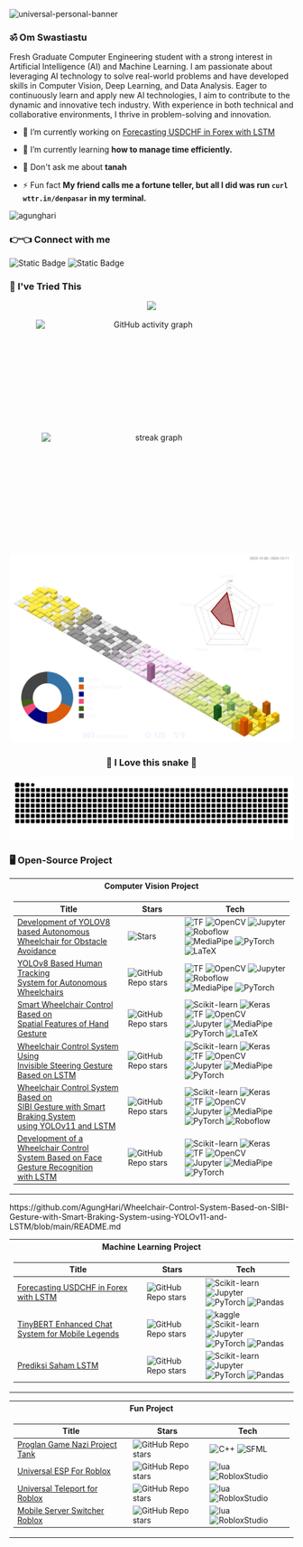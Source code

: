 ![universal-personal-banner](file3.png)
<h3 align="left"> ॐ Om Swastiastu</h3>
Fresh Graduate Computer Engineering student with a strong interest in Artificial Intelligence (AI) and Machine Learning. I am passionate about leveraging AI technology to solve real-world problems and have developed skills in Computer Vision, Deep Learning, and Data Analysis. Eager to continuously learn and apply new AI technologies, I aim to contribute to the dynamic and innovative tech industry. With experience in both technical and collaborative environments, I thrive in problem-solving and innovation.

- 🔭 I’m currently working on [Forecasting USDCHF in Forex with LSTM](https://github.com/AgungHari/Forecasting-USDCHF-in-Forex-with-LSTM)

- 🌱 I’m currently learning **how to manage time efficiently.**

- 💬 Don't ask me about **tanah**

- ⚡ Fun fact **My friend calls me a fortune teller, but all I did was run `curl wttr.in/denpasar` in my terminal.**
<p align="left"> <img src="https://komarev.com/ghpvc/?username=agunghari&label=Profile%20views&color=red&style=flat" alt="agunghari" /> </p>
<h3 align="left">👉👈 Connect with me</h3>
<p align="left">
<img alt="Static Badge" src="https://img.shields.io/badge/LinkedIn-black?style=flat-square&logo=linkedin&link=www.linkedin.com%2Fin%2Fi-gusti-ngurah-agung-hari-vijaya-kusuma-890061328">
<img alt="Static Badge" src="https://img.shields.io/badge/YouTube-black?style=flat-square&logo=youtube&link=https%3A%2F%2Fwww.youtube.com%2F%40igstngragunghari2640">
</p>

### 🗿 I've Tried This
<p align="center">
  <a href="https://skillicons.dev">
    <img src="https://skillicons.dev/icons?i=py,opencv,pytorch,tensorflow,cpp,latex,pr,figma,django,blender,arduino,bootstrap,matlab,mysql,react,tailwind,robloxstudio,sklearn,flask,heroku,java,js,gcp,firebase,go,kotlin" />
  </a>
</p>


<div align="center">
  <a>
    <img src="https://github-readme-activity-graph.vercel.app/graph?username=AgungHari&theme=github&bg_color=none&hide_border=true&custom_title=I'm%20too%20lazy%20to%20continue%20the%20streak." width="400" height="200" alt="GitHub activity graph" style="display: inline-block; margin-right: 10px;" />
  </a>
  <img src="https://streak-stats.demolab.com?user=AgungHari&locale=en&mode=daily&theme=dark&hide_border=true&border_radius=5" width="400" height="200" alt="streak graph" style="display: inline-block; margin-left: 10px;" />
</div>

<p align="center">
  <img src="https://raw.githubusercontent.com/AgungHari/AgungHari/refs/heads/main/profile-3d-contrib/info.svg" alt="Contribution" width="600" />
</p>

<h3 align = "center">🐍 I Love this snake 🐍</h3>
<p align="center">
<img src="https://raw.githubusercontent.com/AgungHari/AgungHari/output/snake.svg" alt="Snake animation" />
</p>


### 🖥️ Open-Source Project
<table align="center">
<tr><th>Computer Vision Project</th></tr>
<tr><td>

|Title | Stars | Tech|
|--|--|--|
| [Development of YOLOV8 based Autonomous <br>  Wheelchair for Obstacle Avoidance](https://github.com/AgungHari/Development-of-YOLOV8-based-Autonomous-Wheelchair-for-Obstacle-Avoidance) | <img alt="Stars" src="https://img.shields.io/github/stars/AgungHari/Development-of-YOLOV8-based-Autonomous-Wheelchair-for-Obstacle-Avoidance?style=flat-square&labelColor=black"/> | ![TF](https://img.shields.io/badge/TF-black?style=flat-square&logo=tensorflow) ![OpenCV](https://img.shields.io/badge/OpenCV-black?style=flat-square&logo=opencv) ![Jupyter](https://img.shields.io/badge/Jupyter-black?style=flat-square&logo=jupyter) ![Roboflow](https://img.shields.io/badge/Roboflow-black?style=flat-square&logo=roboflow) <br> ![MediaPipe](https://img.shields.io/badge/MediaPipe-black?style=flat-square&logo=mediapipe) ![PyTorch](https://img.shields.io/badge/PyTorch-black?style=flat-square&logo=pytorch) ![LaTeX](https://img.shields.io/badge/LaTeX-black?style=flat-square&logo=latex) |
| [YOLOv8 Based Human Tracking <br>  System for Autonomous Wheelchairs](https://github.com/AgungHari/YOLOv8-Based-Human-Tracking-System-for-Autonomous-Wheelchairs) | <img alt="GitHub Repo stars" src="https://img.shields.io/github/stars/AgungHari/YOLOv8-Based-Human-Tracking-System-for-Autonomous-Wheelchairs?style=flat-square&labelColor=black"/> | ![TF](https://img.shields.io/badge/TF-black?style=flat-square&logo=tensorflow) ![OpenCV](https://img.shields.io/badge/OpenCV-black?style=flat-square&logo=opencv) ![Jupyter](https://img.shields.io/badge/Jupyter-black?style=flat-square&logo=jupyter) ![Roboflow](https://img.shields.io/badge/Roboflow-black?style=flat-square&logo=roboflow) <br> ![MediaPipe](https://img.shields.io/badge/MediaPipe-black?style=flat-square&logo=mediapipe) ![PyTorch](https://img.shields.io/badge/PyTorch-black?style=flat-square&logo=pytorch) |
| [Smart Wheelchair Control Based on <br> Spatial Features of Hand Gesture](https://github.com/AgungHari/Smart-Wheelchair-Control-Based-on-Spatial-Features-of-Hand-Gesture) | <img alt="GitHub Repo stars" src="https://img.shields.io/github/stars/AgungHari/Smart-Wheelchair-Control-Based-on-Spatial-Features-of-Hand-Gesture?style=flat-square&labelColor=black"/> | ![Scikit-learn](https://img.shields.io/badge/ScikitLearn-black?style=flat-square&logo=scikitlearn) ![Keras](https://img.shields.io/badge/Keras-black?style=flat-square&logo=keras) ![TF](https://img.shields.io/badge/TF-black?style=flat-square&logo=tensorflow) ![OpenCV](https://img.shields.io/badge/OpenCV-black?style=flat-square&logo=opencv) <br>  ![Jupyter](https://img.shields.io/badge/Jupyter-black?style=flat-square&logo=jupyter) ![MediaPipe](https://img.shields.io/badge/MediaPipe-black?style=flat-square&logo=mediapipe) ![PyTorch](https://img.shields.io/badge/PyTorch-black?style=flat-square&logo=pytorch) ![LaTeX](https://img.shields.io/badge/LaTeX-black?style=flat-square&logo=latex) |
| [Wheelchair Control System Using <br> Invisible Steering Gesture Based on LSTM](https://github.com/AgungHari/Wheelchair-Control-System-Using-Invisible-Steering-Gesture-Based-on-LSTM) | <img alt="GitHub Repo stars" src="https://img.shields.io/github/stars/AgungHari/Wheelchair-Control-System-Using-Invisible-Steering-Gesture-Based-on-LSTM?style=flat-square&labelColor=black"/> | ![Scikit-learn](https://img.shields.io/badge/ScikitLearn-black?style=flat-square&logo=scikitlearn) ![Keras](https://img.shields.io/badge/Keras-black?style=flat-square&logo=keras) ![TF](https://img.shields.io/badge/TF-black?style=flat-square&logo=tensorflow) ![OpenCV](https://img.shields.io/badge/OpenCV-black?style=flat-square&logo=opencv)<br>  ![Jupyter](https://img.shields.io/badge/Jupyter-black?style=flat-square&logo=jupyter) ![MediaPipe](https://img.shields.io/badge/MediaPipe-black?style=flat-square&logo=mediapipe) ![PyTorch](https://img.shields.io/badge/PyTorch-black?style=flat-square&logo=pytorch) |
| [Wheelchair Control System Based on <br> SIBI Gesture with Smart Braking System <br> using YOLOv11 and LSTM](https://github.com/AgungHari/Wheelchair-Control-System-Based-on-SIBI-Gesture-with-Smart-Braking-System-using-YOLOv11-and-LSTM) | <img alt="GitHub Repo stars" src="https://img.shields.io/github/stars/AgungHari/Wheelchair-Control-System-Based-on-SIBI-Gesture-with-Smart-Braking-System-using-YOLOv11-and-LSTM?style=flat-square&labelColor=black"/> | ![Scikit-learn](https://img.shields.io/badge/ScikitLearn-black?style=flat-square&logo=scikitlearn) ![Keras](https://img.shields.io/badge/Keras-black?style=flat-square&logo=keras) ![TF](https://img.shields.io/badge/TF-black?style=flat-square&logo=tensorflow) ![OpenCV](https://img.shields.io/badge/OpenCV-black?style=flat-square&logo=opencv)<br>  ![Jupyter](https://img.shields.io/badge/Jupyter-black?style=flat-square&logo=jupyter) ![MediaPipe](https://img.shields.io/badge/MediaPipe-black?style=flat-square&logo=mediapipe) ![PyTorch](https://img.shields.io/badge/PyTorch-black?style=flat-square&logo=pytorch) ![Roboflow](https://img.shields.io/badge/Roboflow-black?style=flat-square&logo=roboflow)|
| [Development of a Wheelchair Control <br> System  Based on Face Gesture Recognition <br> with LSTM](https://github.com/AgungHari/Development-of-a-Wheelchair-Control-System-Based-on-Face-Gesture-Recognition-with-LSTM) | <img alt="GitHub Repo stars" src="https://img.shields.io/github/stars/AgungHari/Development-of-a-Wheelchair-Control-System-Based-on-Face-Gesture-Recognition-with-LSTM?style=flat-square&labelColor=black"/> | ![Scikit-learn](https://img.shields.io/badge/ScikitLearn-black?style=flat-square&logo=scikitlearn) ![Keras](https://img.shields.io/badge/Keras-black?style=flat-square&logo=keras) ![TF](https://img.shields.io/badge/TF-black?style=flat-square&logo=tensorflow) ![OpenCV](https://img.shields.io/badge/OpenCV-black?style=flat-square&logo=opencv)<br>  ![Jupyter](https://img.shields.io/badge/Jupyter-black?style=flat-square&logo=jupyter) ![MediaPipe](https://img.shields.io/badge/MediaPipe-black?style=flat-square&logo=mediapipe) ![PyTorch](https://img.shields.io/badge/PyTorch-black?style=flat-square&logo=pytorch)|
</td></tr> </table>
https://github.com/AgungHari/Wheelchair-Control-System-Based-on-SIBI-Gesture-with-Smart-Braking-System-using-YOLOv11-and-LSTM/blob/main/README.md
<table align="center">
<tr><th>Machine Learning Project</th></tr>
<tr><td>

|Title | Stars | Tech|
|--|--|--|
| [Forecasting USDCHF in Forex with LSTM](https://github.com/AgungHari/Forecasting-USDCHF-in-Forex-with-LSTM?tab=readme-ov-file#forecasting-usdchf-in-forex-with-lstm) | <img alt="GitHub Repo stars" src="https://img.shields.io/github/stars/AgungHari/Forecasting-USDCHF-in-Forex-with-LSTM?style=flat-square&labelColor=black"/> | ![Scikit-learn](https://img.shields.io/badge/ScikitLearn-black?style=flat-square&logo=scikitlearn) ![Jupyter](https://img.shields.io/badge/Jupyter-black?style=flat-square&logo=jupyter) <br> ![PyTorch](https://img.shields.io/badge/PyTorch-black?style=flat-square&logo=pytorch) ![Pandas](https://img.shields.io/badge/Pandas-black?style=flat-square&logo=pandas) |
| [TinyBERT Enhanced Chat System for Mobile Legends](https://github.com/AgungHari/TinyBERT-Enhanced-Chat-System-for-Mobile-Legends) | <img alt="GitHub Repo stars" src="https://img.shields.io/github/stars/AgungHari/TinyBERT-Enhanced-Chat-System-for-Mobile-Legends?style=flat-square&labelColor=black"/> | ![kaggle](https://img.shields.io/badge/Kaggle-black?style=flat-square&logo=kaggle) ![Scikit-learn](https://img.shields.io/badge/ScikitLearn-black?style=flat-square&logo=scikitlearn) ![Jupyter](https://img.shields.io/badge/Jupyter-black?style=flat-square&logo=jupyter) <br> ![PyTorch](https://img.shields.io/badge/PyTorch-black?style=flat-square&logo=pytorch) ![Pandas](https://img.shields.io/badge/Pandas-black?style=flat-square&logo=pandas) |
| [Prediksi Saham LSTM](https://github.com/AgungHari/Prediksi-Saham-LSTM) | <img alt="GitHub Repo stars" src="https://img.shields.io/github/stars/AgungHari/Prediksi-Saham-LSTM?style=flat-square&labelColor=black"/> | ![Scikit-learn](https://img.shields.io/badge/ScikitLearn-black?style=flat-square&logo=scikitlearn) ![Jupyter](https://img.shields.io/badge/Jupyter-black?style=flat-square&logo=jupyter) <br> ![PyTorch](https://img.shields.io/badge/PyTorch-black?style=flat-square&logo=pytorch) ![Pandas](https://img.shields.io/badge/Pandas-black?style=flat-square&logo=pandas) |
</td></tr> </table>


<table align="center">
<tr><th>Fun Project</th></tr>
<tr><td>

|Title | Stars | Tech|
|--|--|--|
| [Proglan Game Nazi Project Tank](https://github.com/AgungHari/Proglan-Game-Nazi-Project-Tank) | <img alt="GitHub Repo stars" src="https://img.shields.io/github/stars/AgungHari/Proglan-Game-Nazi-Project-Tank?style=flat-square&labelColor=black"/> | ![C++](https://img.shields.io/badge/C%2B%2B-black?style=flat-square&logo=cplusplus) ![SFML](https://img.shields.io/badge/SFML-black?style=flat-square&logo=sfml)|
| [Universal ESP For Roblox](https://github.com/AgungHari/Universal-ESP-For-Roblox) | <img alt="GitHub Repo stars" src="https://img.shields.io/github/stars/AgungHari/Universal-ESP-For-Roblox?style=flat-square&labelColor=black"/> | ![lua](https://img.shields.io/badge/Lua-black?style=flat-square&logo=lua) ![RobloxStudio](https://img.shields.io/badge/RobloxStudio-black?style=flat-square&logo=robloxstudio) |
| [Universal Teleport for Roblox](https://github.com/AgungHari/Universal-Teleport-for-Roblox) | <img alt="GitHub Repo stars" src="https://img.shields.io/github/stars/AgungHari/Universal-Teleport-for-Roblox?style=flat-square&labelColor=black"/> | ![lua](https://img.shields.io/badge/Lua-black?style=flat-square&logo=lua) ![RobloxStudio](https://img.shields.io/badge/RobloxStudio-black?style=flat-square&logo=robloxstudio) |
| [Mobile Server Switcher Roblox](https://github.com/AgungHari/Mobile-Server-Switcher-Roblox) | <img alt="GitHub Repo stars" src="https://img.shields.io/github/stars/AgungHari/Mobile-Server-Switcher-Roblox?style=flat-square&labelColor=black"/> | ![lua](https://img.shields.io/badge/Lua-black?style=flat-square&logo=lua) ![RobloxStudio](https://img.shields.io/badge/RobloxStudio-black?style=flat-square&logo=robloxstudio) |
</td></tr> </table>
